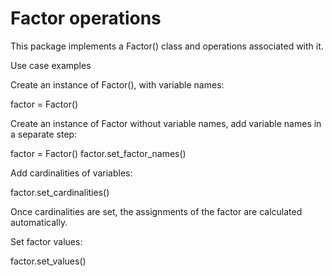 Factor operations
===

This package implements a Factor() class and operations associated with it. 

Use case examples

Create an instance of Factor(), with variable names:

factor = Factor()

Create an instance of Factor without variable names, add variable names in a separate step:

factor = Factor()
factor.set_factor_names()

Add cardinalities of variables:

factor.set_cardinalities()

Once cardinalities are set, the assignments of the factor are calculated automatically.

Set factor values:

factor.set_values()